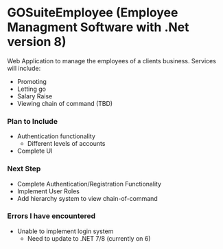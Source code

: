 # GOSuiteEmployee (Employee Managment Software with .Net version 8)
Web Application to manage the employees of a clients business. Services will include:
*  Promoting
*  Letting go
*  Salary Raise
*  Viewing chain of command (TBD)

### Plan to Include ###
*  Authentication functionality
    *  Different levels of accounts
*  Complete UI

### Next Step ###
*  Complete Authentication/Registration Functionality
*  Implement User Roles
*  Add hierarchy system to view chain-of-command

### Errors I have encountered ###
*  Unable to implement login system
   * Need to update to .NET 7/8 (currently on 6)
